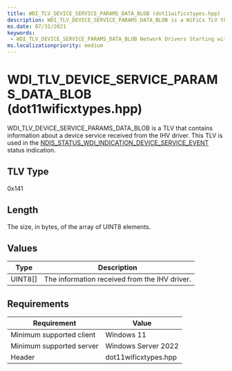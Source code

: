 ```yaml
---
title: WDI_TLV_DEVICE_SERVICE_PARAMS_DATA_BLOB (dot11wificxtypes.hpp)
description: WDI_TLV_DEVICE_SERVICE_PARAMS_DATA_BLOB is a WiFiCx TLV that contains information about a device service received from the IHV driver.
ms.date: 07/31/2021
keywords:
 - WDI_TLV_DEVICE_SERVICE_PARAMS_DATA_BLOB Network Drivers Starting with Windows Vista
ms.localizationpriority: medium
---
```


# WDI_TLV_DEVICE_SERVICE_PARAMS_DATA_BLOB (dot11wificxtypes.hpp)

WDI_TLV_DEVICE_SERVICE_PARAMS_DATA_BLOB is a TLV that contains information about a device service received from the IHV driver. This TLV is used in the [NDIS_STATUS_WDI_INDICATION_DEVICE_SERVICE_EVENT](ndis-status-wdi-indication-device-service-event.md) status indication.

## TLV Type

0x141

## Length

The size, in bytes, of the array of UINT8 elements.

## Values

| Type | Description |
| --- | --- |
| UINT8[] | The information received from the IHV driver. |

## Requirements

|Requirement|Value|
|--- |--- |
|Minimum supported client|Windows 11|
|Minimum supported server|Windows Server 2022|
|Header|dot11wificxtypes.hpp|

